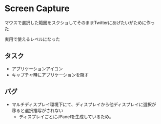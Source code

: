# Screen Capture
マウスで選択した範囲をスクショしてそのままTwitterにあげたいがために作った

実用で使えるレベルになった

## タスク
* アプリケーションアイコン
* キャプチャ時にアプリケーションを隠す

## バグ
* マルチディスプレイ環境下にて、ディスプレイから他ディスプレイに選択が移ると選択描写がされない
    - ディスプレイごとにJPanelを生成しているため。
